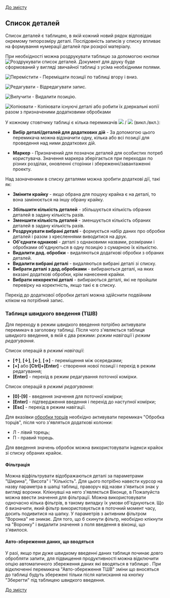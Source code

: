 [До змісту](/service/doc/?cid=stol)
## Список деталей

Список деталей є таблицею, в якій кожний новий рядок відповідає окремому типорозміру деталі.
Послідовність записів у списку впливає на формування нумерації деталей при розкрої матеріалу.

При необхідності можна роздрукувати таблицю за допомогою кнопки
![Роздрукувати список деталей](/service/doc/img/button-print.png).
Документ для друку буде сформований у вигляді звичайної таблиці з усіма необхідними полями.

![Перемістити](/service/doc/img/button-move.png) - Переміщати позиції по таблиці вгору і вниз.

![Редагувати](/service/doc/img/button-edit.png) - Відредагувати запис.

![Вилучити](/service/doc/img/button-delete.png) - Видалити позицію.

![Копіювати](/service/doc/img/button-copy.png) - Копіювати існуючі деталі або робити їх дзеркальні копії разом з призначеними додатковими обробками

У кожному стовпчику таблиці є кілька перемикачів ![](/service/doc/img/button-checkbox-off.png) / ![](/service/doc/img/button-checkbox-on.png) (викл./вкл.):

- **Вибір деталі/деталей для додаткових дій** - За допомогою цього перемикача можна відзначити одну, кілька або всі позиції для проведення над ними додаткових дій.
<!--- **Текстура** - Установить/снять направление текстуры. Если флаг установлен - при раскрое деталь будут расположена таким образом, что бы текстура была направлена вдоль длины детали (вдоль ширины для материалов с поперечной текстурой).-->
- **Маркер** - Призначений для позначок деталей для особистих потреб користувача. Значення маркера зберігається при переходах по різних розділах, оновленні сторінки і збереженні/завантаженні проекту.

Над зазначеними в списку деталями можна зробити додаткові дії, такі як:

- **Змінити крайку** - якщо обрана для пошуку крайка є на деталі, то вона замінюється на іншу обрану крайку.
<!--- **Установить значение текстуры** - на выбранных деталях будет установлен/снят флаг направления текстуры. Если установлен - при раскрое детали будут расположены таким образом, что бы текстура была направлена вдоль длины деталей (вдоль ширины для материалов с поперечной текстурой).-->
- **Збільшити кількість деталей** - збільшується кількість обраних деталей в задану кількість разів.
- **Зменшити кількість деталей** - зменшується кількість обраних деталей в задану кількість разів.
- **Роздрукувати вибрані деталі** - формується набір даних про обробки деталей і разом з кресленнями виводитися на друк.
- **Об'єднати однакові** - деталі з однаковими назвами, розмірами і обробками об'єднуються в одну позицію з сумарною їх кількістю.
- **Видалити дод. обробки** - видаляються додаткові обробки з обраних деталей.
- **Видалити вибрані деталі** - видаляються вибрані деталі зі списку.
- **Вибрати деталі з дод.обробками** - вибираються деталі, на яких вказані додаткові обробки, крім нанесення крайки.
- **Вибрати некоректні деталі** - вибираються деталі, які не пройшли перевірку на коректність, якщо такі є в списку.

Перехід до додаткової обробки деталі можна здійснити подвійним кліком на потрібний запис.

<a name="quick-addition" />

### Таблиця швидкого введення (ТШВ)

Для переходу в режим швидкого введення потрібно активувати перемикач в заголовку таблиці.
Після чого з'являється таблиця швидкого введення, в якій є два режими: _режим навігації_ і _режим редагування_.

Список операцій в _режимі навігації_:

- __[&uarr;]__, __[&darr;]__, __[&larr;]__, __[&rarr;]__ - переміщення між осередками;
- __[+]__ або __[Ctrl]+[Enter]__ - створення нової позиції і перехід в режим редагування;
- __[Enter]__ - перехід в режим редагування поточної комірки.

Список операцій в _режимі редагування_:

- __[0]-[9]__ - введення значення для поточної комірки;
- __[Enter]__ - підтвердження введення і перехід до наступної комірки;
- __[Esc]__ - перехід в режим навігації.

Для вказівки [обробки торців](/service/doc/?cid=stol&s=edges) необхідно активувати перемикач "Обробка торців", 
після чого з'являться додаткові колонки:

<!--
- В - верхний торец;
- Н - нижний торец;
-->

- Л - лівий торець;
- П - правий торець.

Для введення значень обробок можна використовувати індекси крайок зі списку обраних крайок.
<!--
Если необходимо указать срез торца под углом, то после ввода значения угла нужно добавить звездочку "&ast;".
Например, для указания среза под углом 45 градусов с лицевой стороны нужно ввести "45&ast;", или "-45&ast;" если требуется срез с тыльной стороны.
-->

#### Фільтрація

Можна відфільтрувати відображаються деталі за параметрами "Ширина", "Висота" і "Кількість". Для цього потрібно навести курсор на назву параметра в шапці таблиці, праворуч від назви з'явиться знак у вигляді воронки. Клікнувші на него з'являється Віконце, в Пожалуйста можна ввести значення для фільтрації.
Можна використовувати одночасно кілька фільтрів, в такому випадку їх умови об'єднуються. Що б визначити, який фільтр використовується в поточний момент часу, досить подивитися на шапку. У параметрів з активним фільтром "Воронка" не зникає.
Для того, що б скинути фільтр, необхідно клікнути на "Воронку" і видалити значення з поля введення в віконці, що з'явилося.

<a name="quick-addition-autosave" />

#### Авто-збереження даних, що вводяться

У разі, якщо при дуже швидкому введенні даних таблиця починає довго обробляти запити, для підвищення продуктивності можна відключити опцію автоматичного збереження даних які вводяться в таблицю .
При відключенні перемикача "Авто-збереження ТШВ" зміни що вносяться до таблиці  будуть збережені тільки після натискання на кнопку "Зберегти" під таблицею швидкого введення.

[До змісту](/service/doc/?cid=stol)